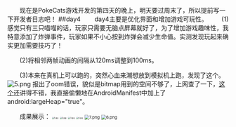 &emsp;&emsp;现在是PokeCats游戏开发的第四天的晚上，明天要过周末了，所以提前写一下开发者日志吧！
##day4
&emsp;&emsp;day4主要是优化界面和增加游戏可玩性。
&emsp;&emsp;(1)感觉只有三只喵喵的话，玩家只需要无脑点屏幕就好了，为了增加游戏趣味性，我特意添加了炸弹事件，玩家如果不小心按到炸弹会减少生命值。实测发现玩起来确实更加需要技巧了！

&emsp;&emsp;(2)将相邻两帧动画的间隔从120ms调整到100ms。

&emsp;&emsp;(3)本来在真机上可以跑的，突然心血来潮想放到模拟机上跑，发现了这个。
<img src="https://i.loli.net/2018/01/26/5a6b47704c597.png" alt="5.png" title="5.png" />
报出了oom错误，貌似是bitmap用到的空间不够了，上网查了一下，[这个](http://blog.csdn.net/wangwangli6/article/details/54944235)还讲得不错，我直接偷懒地在AndroidManifest中加上了  android:largeHeap="true"。

&emsp;&emsp;成果展示：
<img src="https://i.loli.net/2018/01/26/5a6b4770e7f8b.jpg" alt="1.jpg" title="1.jpg"  style="zoom:30%"/>
<img src="https://i.loli.net/2018/01/26/5a6b47721e50d.jpg" alt="2.jpg" title="2.jpg"  style="zoom:30%"/>
<img src="https://i.loli.net/2018/01/26/5a6b4772677a6.jpg" alt="3.jpg" title="3.jpg"  style="zoom:30%"/>
<img src="https://i.loli.net/2018/01/26/5a6b47755761e.jpg" alt="4.jpg" title="4.jpg"  style="zoom:30%"/>
<img src="https://i.loli.net/2018/01/26/5a6b477968225.png" alt="7.png" title="7.png"  style="zoom:67%"/>
<img src="https://i.loli.net/2018/01/26/5a6b47794a00d.png" alt="6.png" title="6.png"  style="zoom:67%"/>
